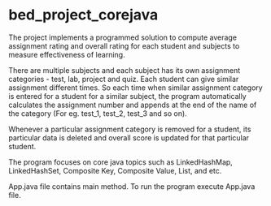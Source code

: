 # bed_project_corejava
The project implements a programmed solution to compute average assignment rating and overall rating for each student and subjects to measure effectiveness of learning.

There are multiple subjects and each subject has its own assignment categories - test, lab, project and quiz. Each student can give similar assignment different times. So each time when similar assignment category is entered for a student for a similar subject, the program automatically calculates the assignment number and appends at the end of the name of the category (For eg. test_1, test_2, test_3 and so on).

Whenever a particular assignment category is removed for a student, its particular data is deleted and overall score is updated for that particular student.

The program focuses on core java topics such as LinkedHashMap, LinkedHashSet, Composite Key, Composite Value, List, and etc.

App.java file contains main method. To run the program execute App.java file.
